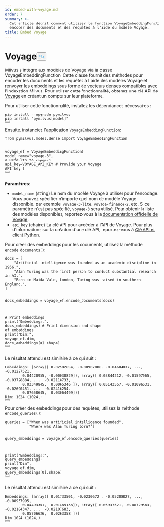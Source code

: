 ```yaml
---
id: embed-with-voyage.md
order: 7
summary: >-
  Cet article décrit comment utiliser la fonction VoyageEmbeddingFunction pour
  encoder des documents et des requêtes à l'aide du modèle Voyage.
title: Embed Voyage
---
```

<h1 id="Voyage" class="common-anchor-header">Voyage<button data-href="#Voyage" class="anchor-icon" translate="no">
      <svg translate="no"
        aria-hidden="true"
        focusable="false"
        height="20"
        version="1.1"
        viewBox="0 0 16 16"
        width="16"
      >
        <path
          fill="#0092E4"
          fill-rule="evenodd"
          d="M4 9h1v1H4c-1.5 0-3-1.69-3-3.5S2.55 3 4 3h4c1.45 0 3 1.69 3 3.5 0 1.41-.91 2.72-2 3.25V8.59c.58-.45 1-1.27 1-2.09C10 5.22 8.98 4 8 4H4c-.98 0-2 1.22-2 2.5S3 9 4 9zm9-3h-1v1h1c1 0 2 1.22 2 2.5S13.98 12 13 12H9c-.98 0-2-1.22-2-2.5 0-.83.42-1.64 1-2.09V6.25c-1.09.53-2 1.84-2 3.25C6 11.31 7.55 13 9 13h4c1.45 0 3-1.69 3-3.5S14.5 6 13 6z"
        ></path>
      </svg>
    </button></h1><p>Milvus s'intègre aux modèles de Voyage via la classe VoyageEmbeddingFunction. Cette classe fournit des méthodes pour encoder les documents et les requêtes à l'aide des modèles Voyage et renvoyer les embeddings sous forme de vecteurs denses compatibles avec l'indexation Milvus. Pour utiliser cette fonctionnalité, obtenez une clé API de <a href="https://docs.voyageai.com/docs/api-key-and-installation">Voyage</a> en créant un compte sur leur plateforme.</p>
<p>Pour utiliser cette fonctionnalité, installez les dépendances nécessaires :</p>
<pre><code translate="no" class="language-bash">pip install --upgrade pymilvus
pip install <span class="hljs-string">&quot;pymilvus[model]&quot;</span>
<button class="copy-code-btn"></button></code></pre>
<p>Ensuite, instanciez l'application <code translate="no">VoyageEmbeddingFunction</code>:</p>
<pre><code translate="no" class="language-python"><span class="hljs-keyword">from</span> pymilvus.model.dense <span class="hljs-keyword">import</span> VoyageEmbeddingFunction

voyage_ef = VoyageEmbeddingFunction(
    model_name=<span class="hljs-string">&quot;voyage-3&quot;</span>, <span class="hljs-comment"># Defaults to `voyage-3`</span>
    api_key=VOYAGE_API_KEY <span class="hljs-comment"># Provide your Voyage API key</span>
)
<button class="copy-code-btn"></button></code></pre>
<p><strong>Paramètres</strong>:</p>
<ul>
<li><code translate="no">model_name</code> (string) Le nom du modèle Voyage à utiliser pour l'encodage. Vous pouvez spécifier n'importe quel nom de modèle Voyage disponible, par exemple, <code translate="no">voyage-3-lite</code>, <code translate="no">voyage-finance-2</code>, etc. Si ce paramètre n'est pas spécifié, <code translate="no">voyage-3</code> sera utilisé. Pour obtenir la liste des modèles disponibles, reportez-vous à la <a href="https://docs.voyageai.com/docs/embeddings">documentation officielle de Voyage</a>.</li>
<li><code translate="no">api_key</code> (chaîne) La clé API pour accéder à l'API de Voyage. Pour plus d'informations sur la création d'une clé API, reportez-vous à <a href="https://docs.voyageai.com/docs/api-key-and-installation">Clé API et client Python</a>.</li>
</ul>
<p>Pour créer des embeddings pour les documents, utilisez la méthode <code translate="no">encode_documents()</code>:</p>
<pre><code translate="no" class="language-python">docs = [
    <span class="hljs-string">&quot;Artificial intelligence was founded as an academic discipline in 1956.&quot;</span>,
    <span class="hljs-string">&quot;Alan Turing was the first person to conduct substantial research in AI.&quot;</span>,
    <span class="hljs-string">&quot;Born in Maida Vale, London, Turing was raised in southern England.&quot;</span>,
]

docs_embeddings = voyage_ef.encode_documents(docs)

<span class="hljs-comment"># Print embeddings</span>
<span class="hljs-built_in">print</span>(<span class="hljs-string">&quot;Embeddings:&quot;</span>, docs_embeddings)
<span class="hljs-comment"># Print dimension and shape of embeddings</span>
<span class="hljs-built_in">print</span>(<span class="hljs-string">&quot;Dim:&quot;</span>, voyage_ef.dim, docs_embeddings[<span class="hljs-number">0</span>].shape)
<button class="copy-code-btn"></button></code></pre>
<p>Le résultat attendu est similaire à ce qui suit :</p>
<pre><code translate="no" class="language-python">Embeddings: [array([ <span class="hljs-number">0.02582654</span>, -<span class="hljs-number">0.00907086</span>, -<span class="hljs-number">0.04604037</span>, ..., -<span class="hljs-number">0.01227521</span>,
        <span class="hljs-number">0.04420955</span>, -<span class="hljs-number">0.00038829</span>]), array([ <span class="hljs-number">0.03844212</span>, -<span class="hljs-number">0.01597065</span>, -<span class="hljs-number">0.03728884</span>, ..., -<span class="hljs-number">0.02118733</span>,
        <span class="hljs-number">0.03349845</span>,  <span class="hljs-number">0.0065346</span> ]), array([ <span class="hljs-number">0.05143557</span>, -<span class="hljs-number">0.01096631</span>, -<span class="hljs-number">0.02690451</span>, ..., -<span class="hljs-number">0.02416254</span>,
        <span class="hljs-number">0.07658645</span>,  <span class="hljs-number">0.03064499</span>])]
Dim: <span class="hljs-number">1024</span> (<span class="hljs-number">1024</span>,)
<button class="copy-code-btn"></button></code></pre>
<p>Pour créer des embeddings pour des requêtes, utilisez la méthode <code translate="no">encode_queries()</code>:</p>
<pre><code translate="no" class="language-python">queries = [<span class="hljs-string">&quot;When was artificial intelligence founded&quot;</span>, 
           <span class="hljs-string">&quot;Where was Alan Turing born?&quot;</span>]

query_embeddings = voyage_ef.encode_queries(queries)

<span class="hljs-built_in">print</span>(<span class="hljs-string">&quot;Embeddings:&quot;</span>, query_embeddings)
<span class="hljs-built_in">print</span>(<span class="hljs-string">&quot;Dim&quot;</span>, voyage_ef.dim, query_embeddings[<span class="hljs-number">0</span>].shape)
<button class="copy-code-btn"></button></code></pre>
<p>Le résultat attendu est similaire à ce qui suit :</p>
<pre><code translate="no" class="language-python">Embeddings: [array([ <span class="hljs-number">0.01733501</span>, -<span class="hljs-number">0.0230672</span> , -<span class="hljs-number">0.05208827</span>, ..., -<span class="hljs-number">0.00957995</span>,
        <span class="hljs-number">0.04493361</span>,  <span class="hljs-number">0.01485138</span>]), array([ <span class="hljs-number">0.05937521</span>, -<span class="hljs-number">0.00729363</span>, -<span class="hljs-number">0.02184347</span>, ..., -<span class="hljs-number">0.02107683</span>,
        <span class="hljs-number">0.05706626</span>,  <span class="hljs-number">0.0263358</span> ])]
Dim <span class="hljs-number">1024</span> (<span class="hljs-number">1024</span>,)
<button class="copy-code-btn"></button></code></pre>
